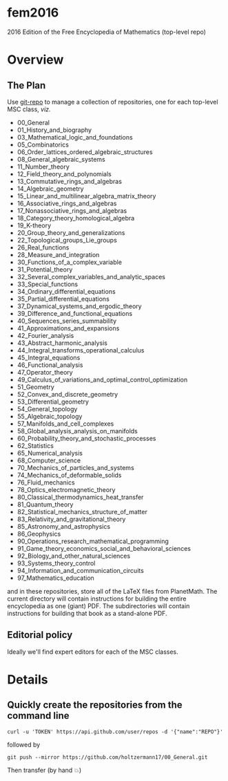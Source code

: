 # fem2016
2016 Edition of the Free Encyclopedia of Mathematics (top-level repo)

# Overview

## The Plan

Use [git-repo](https://github.com/esrlabs/git-repo) to manage a
collection of repositories, one for each top-level MSC class, *viz.*

- 00\_General
- 01\_History\_and\_biography
- 03\_Mathematical\_logic\_and\_foundations
- 05\_Combinatorics
- 06\_Order\_lattices\_ordered\_algebraic\_structures
- 08\_General\_algebraic\_systems
- 11\_Number\_theory
- 12\_Field\_theory\_and\_polynomials
- 13\_Commutative\_rings\_and\_algebras
- 14\_Algebraic\_geometry
- 15\_Linear\_and\_multilinear\_algebra\_matrix\_theory
- 16\_Associative\_rings\_and\_algebras
- 17\_Nonassociative\_rings\_and\_algebras
- 18\_Category\_theory\_homological\_algebra
- 19\_K-theory
- 20\_Group\_theory\_and\_generalizations
- 22\_Topological\_groups\_Lie\_groups
- 26\_Real\_functions
- 28\_Measure\_and\_integration
- 30\_Functions\_of\_a\_complex\_variable
- 31\_Potential\_theory
- 32\_Several\_complex\_variables\_and\_analytic\_spaces
- 33\_Special\_functions
- 34\_Ordinary\_differential\_equations
- 35\_Partial\_differential\_equations
- 37\_Dynamical\_systems\_and\_ergodic\_theory
- 39\_Difference\_and\_functional\_equations
- 40\_Sequences\_series\_summability
- 41\_Approximations\_and\_expansions
- 42\_Fourier\_analysis
- 43\_Abstract\_harmonic\_analysis
- 44\_Integral\_transforms\_operational\_calculus
- 45\_Integral\_equations
- 46\_Functional\_analysis
- 47\_Operator\_theory
- 49\_Calculus\_of\_variations\_and\_optimal\_control\_optimization
- 51\_Geometry
- 52\_Convex\_and\_discrete\_geometry
- 53\_Differential\_geometry
- 54\_General\_topology
- 55\_Algebraic\_topology
- 57\_Manifolds\_and\_cell\_complexes
- 58\_Global\_analysis\_analysis\_on\_manifolds
- 60\_Probability\_theory\_and\_stochastic\_processes
- 62\_Statistics
- 65\_Numerical\_analysis
- 68\_Computer\_science
- 70\_Mechanics\_of\_particles\_and\_systems
- 74\_Mechanics\_of\_deformable\_solids
- 76\_Fluid\_mechanics
- 78\_Optics\_electromagnetic\_theory
- 80\_Classical\_thermodynamics\_heat\_transfer
- 81\_Quantum\_theory
- 82\_Statistical\_mechanics\_structure\_of\_matter
- 83\_Relativity\_and\_gravitational\_theory
- 85\_Astronomy\_and\_astrophysics
- 86\_Geophysics
- 90\_Operations\_research\_mathematical\_programming
- 91\_Game\_theory\_economics\_social\_and\_behavioral\_sciences
- 92\_Biology\_and\_other\_natural\_sciences
- 93\_Systems\_theory\_control
- 94\_Information\_and\_communication\_circuits
- 97\_Mathematics\_education

and in these repositories, store all of the LaTeX files from
PlanetMath.  The current directory will contain instructions for
building the entire encyclopedia as one (giant) PDF.  The
subdirectories will contain instructions for building that book as a
stand-alone PDF.

## Editorial policy

Ideally we'll find expert editors for each of the MSC classes.

# Details

## Quickly create the repositories from the command line

```
curl -u 'TOKEN' https://api.github.com/user/repos -d '{"name":"REPO"}'
```

followed by

```
git push --mirror https://github.com/holtzermann17/00_General.git
```

Then transfer (by hand :boom:)
